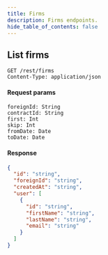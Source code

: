 ```yaml
---
title: Firms
description: Firms endpoints.
hide_table_of_contents: false
---
```


## List firms

```request
GET /rest/firms
Content-Type: application/json
```

#### Request params

```params
foreignId: String
contractId: String
first: Int
skip: Int
fromDate: Date
toDate: Date
```

#### Response

```json
{
  "id": "string",
  "foreignId": "string",
  "createdAt": "string",
  "user": [
    {
      "id": "string",
      "firstName": "string",
      "lastName": "string",
      "email": "string"
    }
  ]
}
```
